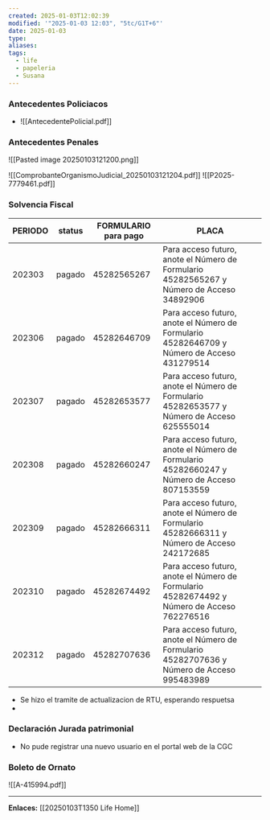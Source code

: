 ```yaml
---
created: 2025-01-03T12:02:39
modified: '"2025-01-03 12:03", "5tc/G1T+6"'
date: 2025-01-03
type: 
aliases: 
tags:
  - life
  - papeleria
  - Susana
---
```

### Antecedentes Policiacos
- ![[AntecedentePolicial.pdf]]

### Antecedentes Penales
![[Pasted image 20250103121200.png]]

![[ComprobanteOrganismoJudicial_20250103121204.pdf]]
![[P2025-7779461.pdf]]
### Solvencia Fiscal

| PERIODO | status | FORMULARIO para pago | PLACA                                                                                          |
| ------- | ------ | -------------------- | ---------------------------------------------------------------------------------------------- |
| 202303  | pagado | 45282565267          | Para acceso futuro, anote el Número de Formulario 45282565267 y Número de Acceso 34892906<br>  |
| 202306  | pagado | 45282646709          | Para acceso futuro, anote el Número de Formulario 45282646709 y Número de Acceso 431279514<br> |
| 202307  | pagado | 45282653577          | Para acceso futuro, anote el Número de Formulario 45282653577 y Número de Acceso 625555014<br> |
| 202308  | pagado | 45282660247          | Para acceso futuro, anote el Número de Formulario 45282660247 y Número de Acceso 807153559<br> |
| 202309  | pagado | 45282666311          | Para acceso futuro, anote el Número de Formulario 45282666311 y Número de Acceso 242172685<br> |
| 202310  | pagado | 45282674492          | Para acceso futuro, anote el Número de Formulario 45282674492 y Número de Acceso 762276516<br> |
| 202312  | pagado | 45282707636          | Para acceso futuro, anote el Número de Formulario 45282707636 y Número de Acceso 995483989<br> |
- Se hizo el tramite de actualizacion de RTU, esperando respuetsa
- 

### Declaración Jurada patrimonial
- No pude registrar una nuevo usuario en el portal web de la CGC
### Boleto de Ornato
![[A-415994.pdf]]


--- 
 **Enlaces:**
[[20250103T1350 Life Home]]



